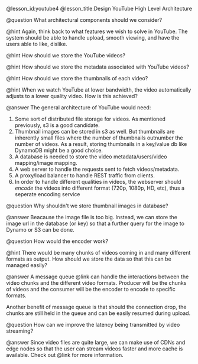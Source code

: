 @lesson_id:youtube4
@lesson_title:Design YouTube High Level Architecture

@question
What architectural components should we consider?

@hint
Again, think back to what features we wish to solve in YouTube. The system should be able to handle upload, smooth viewing, and have the users able to like, dislike.

@hint
How should we store the YouTube videos?

@hint
How should we store the metadata associated with YouTube videos?

@hint
How should we store the thumbnails of each video?

@hint
When we watch YouTube at lower bandwidth, the video automatically adjusts to a lower quality video. How is this achieved?

@answer
The general architecture of YouTube would need:

1. Some sort of distributed file storage for videos. As mentioned previously, s3 is a good candidate. 
2. Thumbnail images can be stored in s3 as well. But thumbnails are inherently small files where the number of thumbnails outnumber the number of videos. As a result, storing thumbnails in a key/value db like DynamoDB might be a good choice.
3. A database is needed to store the video metadata/users/video mapping/image mapping. 
4. A web server to handle the requests sent to fetch videos/metadata. 
5. A proxy/load balancer to handle REST traffic from clients.
6. In order to handle different qualities in videos, the webserver should _encode_ the videos into different format (720p, 1080p, HD, etc), thus a seperate encoding service

@question
Why shouldn't we store thumbnail images in database?

@answer
Beacause the image file is too big. Instead, we can store the image url in the database (or key) so that a further query for the image to Dynamo or S3 can be done.

@question
How would the encoder work?

@hint
There would be many chunks of videos coming in and many different formats as output. How should we store the data so that this can be managed easily?

@answer
A message queue @link[](mq1) can handle the interactions between the video chunks and the different video formats. Producer will be the chunks of videos and the consumer will be the encoder to encode to specific formats.

Another benefit of message queue is that should the connection drop, the chunks are still held in the queue and can be easily resumed during upload.

@question
How can we improve the latency being transmitted by video streaming?

@answer
Since video files are quite large, we can make use of CDNs and edge nodes so that the user can stream videos faster and more cache is available. Check out @link[](cdn1) for more information.